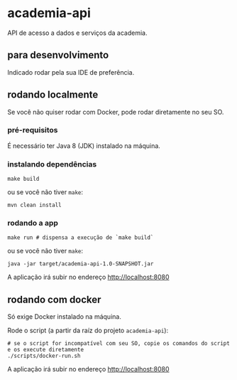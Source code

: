 # academia-api

API de acesso a dados e serviços da academia.

## para desenvolvimento

Indicado rodar pela sua IDE de preferência.


## rodando localmente

Se você não quiser rodar com Docker, pode rodar diretamente no seu SO.

### pré-requisitos

É necessário ter Java 8 (JDK) instalado na máquina.

### instalando dependências

```
make build
```

ou se você não tiver `make`:

```
mvn clean install
```

### rodando a app

```
make run # dispensa a execução de `make build`
```

ou se você não tiver `make`:

```
java -jar target/academia-api-1.0-SNAPSHOT.jar
```

A aplicação irá subir no endereço [http://localhost:8080]()


## rodando com docker

Só exige Docker instalado na máquina.

Rode o script (a partir da raíz do projeto `academia-api`):

```
# se o script for incompatível com seu SO, copie os comandos do script e os execute diretamente
./scripts/docker-run.sh
```

A aplicação irá subir no endereço [http://localhost:8080]()
